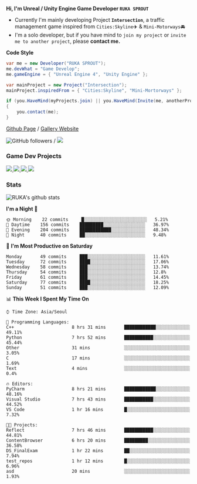 **Hi, I'm Unreal / Unity Engine Game Developer `RUKA SPROUT`**

- Currently I'm mainly developing Project **`Intersection`**, a traffic management game inspired from `Cities:Skyline`✈️ & `Mini-Motorways`🚘
- I'm a solo developer, but if you have mind to `join my project` or `invite me to another project`, please **contact me.**

**Code Style**

```csharp
var me = new Developer("RUKA SPROUT");
me.devWhat = "Game Develop";
me.gameEngine = { "Unreal Engine 4", "Unity Engine" };
```

```csharp
var mainProject = new Project("Intersection");
mainProject.inspiredFrom = { "Cities:Skyline", "Mini-Mortorways" };

if (you.HaveMind(myProjects.join) || you.HaveMind(Invite(me, anotherProject)))
{
    you.contact(me);
}
```

[Github Page](https://lutca1320.github.io/) / [Gallery Website](https://rukasp.xyz/)

![GitHub followers](https://img.shields.io/github/followers/lutca1320?label=Follow&style=social) / [![](https://img.shields.io/badge/Gmail-lutca1320%40gmail.com-blue)](mailto:lutca1320@gmail.com)

### Game Dev Projects

<a href="https://github.com/lutca1320/Intersection">
  <img src="https://github-readme-stats.vercel.app/api/pin/?username=lutca1320&repo=Intersection" />
</a>
<a href="https://github.com/lutca1320/Together">
  <img src="https://github-readme-stats.vercel.app/api/pin/?username=lutca1320&repo=Together" />
</a>
<a href="https://github.com/lutca1320/Reversi">
  <img src="https://github-readme-stats.vercel.app/api/pin/?username=lutca1320&repo=Reversi" />
</a>
<a href="https://github.com/lutca1320/Knight">
  <img src="https://github-readme-stats.vercel.app/api/pin/?username=lutca1320&repo=Knight" />
</a>


### Stats

![RUKA's github stats](https://github-readme-stats.vercel.app/api?username=lutca1320&show_icons=true&include_all_commits=true&count_private=true&hide=contribs,prs)

<!--START_SECTION:waka-->
**I'm a Night 🦉** 

```text
🌞 Morning    22 commits     █░░░░░░░░░░░░░░░░░░░░░░░░   5.21% 
🌆 Daytime    156 commits    █████████░░░░░░░░░░░░░░░░   36.97% 
🌃 Evening    204 commits    ████████████░░░░░░░░░░░░░   48.34% 
🌙 Night      40 commits     ██░░░░░░░░░░░░░░░░░░░░░░░   9.48%

```
📅 **I'm Most Productive on Saturday** 

```text
Monday       49 commits     ███░░░░░░░░░░░░░░░░░░░░░░   11.61% 
Tuesday      72 commits     ████░░░░░░░░░░░░░░░░░░░░░   17.06% 
Wednesday    58 commits     ███░░░░░░░░░░░░░░░░░░░░░░   13.74% 
Thursday     54 commits     ███░░░░░░░░░░░░░░░░░░░░░░   12.8% 
Friday       61 commits     ███░░░░░░░░░░░░░░░░░░░░░░   14.45% 
Saturday     77 commits     ████░░░░░░░░░░░░░░░░░░░░░   18.25% 
Sunday       51 commits     ███░░░░░░░░░░░░░░░░░░░░░░   12.09%

```


📊 **This Week I Spent My Time On** 

```text
⌚︎ Time Zone: Asia/Seoul

💬 Programming Languages: 
C++                      8 hrs 31 mins       ████████████░░░░░░░░░░░░░   49.11% 
Python                   7 hrs 52 mins       ███████████░░░░░░░░░░░░░░   45.44% 
Other                    31 mins             ░░░░░░░░░░░░░░░░░░░░░░░░░   3.05% 
C                        17 mins             ░░░░░░░░░░░░░░░░░░░░░░░░░   1.69% 
Text                     4 mins              ░░░░░░░░░░░░░░░░░░░░░░░░░   0.4%

🔥 Editors: 
PyCharm                  8 hrs 21 mins       ████████████░░░░░░░░░░░░░   48.16% 
Visual Studio            7 hrs 43 mins       ███████████░░░░░░░░░░░░░░   44.52% 
VS Code                  1 hr 16 mins        █░░░░░░░░░░░░░░░░░░░░░░░░   7.32%

🐱‍💻 Projects: 
Reflect                  7 hrs 46 mins       ███████████░░░░░░░░░░░░░░   44.81% 
ContentBrowser           6 hrs 20 mins       █████████░░░░░░░░░░░░░░░░   36.58% 
DS_FinalExam             1 hr 22 mins        ██░░░░░░░░░░░░░░░░░░░░░░░   7.94% 
test_repos               1 hr 12 mins        █░░░░░░░░░░░░░░░░░░░░░░░░   6.96% 
asd                      20 mins             ░░░░░░░░░░░░░░░░░░░░░░░░░   1.93%

```


<!--END_SECTION:waka-->
